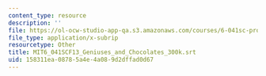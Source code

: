 ```yaml
---
content_type: resource
description: ''
file: https://ol-ocw-studio-app-qa.s3.amazonaws.com/courses/6-041sc-probabilistic-systems-analysis-and-applied-probability-fall-2013/158311ea08785a4e4a089d2dffad0d67_MIT6_041SCF13_Geniuses_and_Chocolates_300k.srt
file_type: application/x-subrip
resourcetype: Other
title: MIT6_041SCF13_Geniuses_and_Chocolates_300k.srt
uid: 158311ea-0878-5a4e-4a08-9d2dffad0d67
---
```

